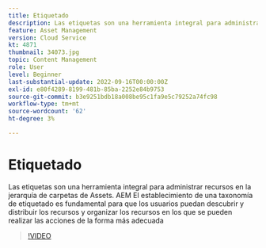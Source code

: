 ```yaml
---
title: Etiquetado
description: Las etiquetas son una herramienta integral para administrar recursos en la jerarquía de carpetas de Assets. AEM El establecimiento de una taxonomía de etiquetado es fundamental para que los usuarios puedan descubrir y distribuir los recursos y organizar los recursos en los que se pueden realizar las acciones de la forma más adecuada
feature: Asset Management
version: Cloud Service
kt: 4871
thumbnail: 34073.jpg
topic: Content Management
role: User
level: Beginner
last-substantial-update: 2022-09-16T00:00:00Z
exl-id: e80f4289-8199-481b-85ba-2252e84b9753
source-git-commit: b3e9251bdb18a008be95c1fa9e5c79252a74fc98
workflow-type: tm+mt
source-wordcount: '62'
ht-degree: 3%

---
```


# Etiquetado

Las etiquetas son una herramienta integral para administrar recursos en la jerarquía de carpetas de Assets. AEM El establecimiento de una taxonomía de etiquetado es fundamental para que los usuarios puedan descubrir y distribuir los recursos y organizar los recursos en los que se pueden realizar las acciones de la forma más adecuada

>[!VIDEO](https://video.tv.adobe.com/v/34073?quality=12&learn=on)
